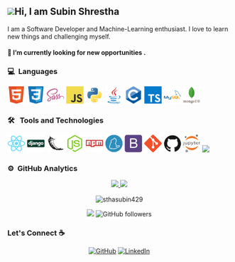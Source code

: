 ## <img src="https://media.tenor.com/images/30169e4a670daf12443df7d2dd140176/tenor.gif" width="30px">Hi, I am Subin Shrestha

I am a Software Developer and Machine-Learning enthusiast. I love to learn new things and challenging myself.

#### 🔭 I’m currently looking for new opportunities .

### :computer: &nbsp;Languages
<p>
  <img src="https://github.com/devicons/devicon/blob/master/icons/html5/html5-original.svg" alt="HTML" width="40" height="40"/> 
  <img src="https://github.com/devicons/devicon/blob/master/icons/css3/css3-original.svg" alt="CSS" width="40" height="40"/> 
  <img src="https://github.com/devicons/devicon/blob/master/icons/sass/sass-original.svg" alt="Sass" width="40" height="40"/> 
  <img src="https://github.com/devicons/devicon/blob/master/icons/javascript/javascript-original.svg" alt="JavaScript" width="40" height="40"/> 
  <img src="https://github.com/devicons/devicon/blob/master/icons/python/python-original.svg" alt="Python" width="40" height="40"/> 
  <img src="https://github.com/devicons/devicon/blob/master/icons/java/java-original.svg" alt="Java" width="40" height="40"/> 
  <img src="https://github.com/devicons/devicon/blob/master/icons/c/c-original.svg" alt="C" width="40" height="40"/> 
  <img src="https://github.com/devicons/devicon/blob/master/icons/typescript/typescript-original.svg" alt="TypeScript" width="40" height="40"/> 
  <img src="https://github.com/devicons/devicon/blob/master/icons/mysql/mysql-original-wordmark.svg" alt="MySQL" width="40" height="40"/> 
  <img src="https://github.com/devicons/devicon/blob/master/icons/mongodb/mongodb-original-wordmark.svg" alt="MongoDB" width="40" height="40"/> 
</p>

### 🛠 &nbsp; Tools and Technologies
<p>
  <img src="https://github.com/devicons/devicon/blob/master/icons/react/react-original.svg" alt="React" width="40" height="40"/ >
  <img src="https://github.com/devicons/devicon/blob/master/icons/django/django-original.svg" alt="Django" width="40" height="40"/ >
  <img src="https://github.com/devicons/devicon/blob/master/icons/flask/flask-original.svg" alt="Flask" width="40" height="40"/ >
  <img src="https://github.com/devicons/devicon/blob/master/icons/nodejs/nodejs-original.svg" alt="Node" width="40" height="40"/ >
  <img src="https://github.com/devicons/devicon/blob/master/icons/npm/npm-original-wordmark.svg" alt="NPM" width="40" height="40"/ >
  <img src="https://github.com/devicons/devicon/blob/master/icons/yarn/yarn-original.svg" alt="Yarn" width="40" height="40"/ >
  <img src="https://github.com/devicons/devicon/blob/master/icons/bootstrap/bootstrap-plain.svg" alt="Bootstrap" width="40" height="40"/ >
  <img src="https://github.com/devicons/devicon/blob/master/icons/git/git-original.svg" alt="Git" width="40" height="40"/ >
  <img src="https://github.com/devicons/devicon/blob/master/icons/github/github-original.svg" alt="GitHub" width="40" height="40"/ >
  <img src="https://github.com/devicons/devicon/blob/master/icons/jupyter/jupyter-original-wordmark.svg" alt="Jupyter Notebook" width="40" height="40"/ >
  <img src="https://img.icons8.com/color/50/000000/adobe-photoshop.png" />
</p>

### ⚙️ &nbsp;GitHub Analytics
<p align="center">
<a href="https://github.com/sthasubin429">
  <img height="180em" src="https://github-readme-stats-eight-theta.vercel.app/api?username=sthasubin429&show_icons=true&theme=radical&include_all_commits=true&count_private=true"/>
  <img height="180em" src="https://github-readme-stats-eight-theta.vercel.app/api/top-langs/?username=sthasubin429&layout=compact&langs_count=8&theme=radical&hide=jupyter%20notebook"/>
</a>
</p>
<p align="center"><img align="center" src="https://github-readme-streak-stats.herokuapp.com/?user=sthasubin429&show_icons=true&theme=tokyonight_duo" alt="sthasubin429" /></p>


<p align="center">
  <img src="https://visitor-badge.laobi.icu/badge?page_id=sthasubin429.sthasubin429">
  <img alt="GitHub followers" src="https://img.shields.io/github/followers/sthasubin429?style=social">
</p>


### Let's Connect :coffee:
<p align="center">
	<a href="https://github.com/sthasubin429"><img src="https://img.icons8.com/bubbles/50/000000/github.png" alt="GitHub"/></a>
	<a href="https://www.linkedin.com/in/sthasubin/"><img src="https://img.icons8.com/bubbles/50/000000/linkedin.png" alt="LinkedIn"/></a>

</p>




<!--
	<a href="#"><img src="https://img.icons8.com/bubbles/50/000000/facebook-new.png" alt="Facebook"/></a>
	<a href="#"><img src="https://img.icons8.com/bubbles/50/000000/instagram-new.png" alt="Instagram"/></a>
	<a href="#"><img src="https://img.icons8.com/bubbles/50/000000/twitter.png" alt="Twitter"/></a>

**sthasubin429/sthasubin429** is a ✨ _special_ ✨ repository because its `README.md` (this file) appears on your GitHub profile.

Here are some ideas to get you started:

- 🔭 I’m currently working on ...
- 🌱 I’m currently learning ...
- 👯 I’m looking to collaborate on ...
- 🤔 I’m looking for help with ...
- 💬 Ask me about ...
- 📫 How to reach me: ...
- 😄 Pronouns: ...
- ⚡ Fun fact: ...
-->
